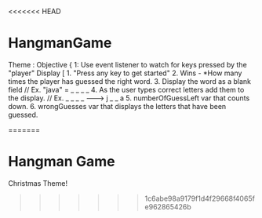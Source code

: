 <<<<<<< HEAD
# HangmanGame
Theme : 
Objective {
	1: Use event listener to watch for keys pressed by the "player"
	Display [
		1. "Press any key to get started"
		2. Wins - *How many times the player has guessed the right word.
		3. Display the word as a blank field
			// Ex. "java" = _ _ _ _
		4. As the user types correct letters add them to the display.
			// Ex. _ _ _ _    --->   j _ _ a
		5. numberOfGuessLeft var that counts down.
		6. wrongGuesses var that displays the letters that have been guessed.

		
=======
 # Hangman Game
Christmas Theme!
>>>>>>> 1c6abe98a9179f1d4f29668f4065fe962865426b

